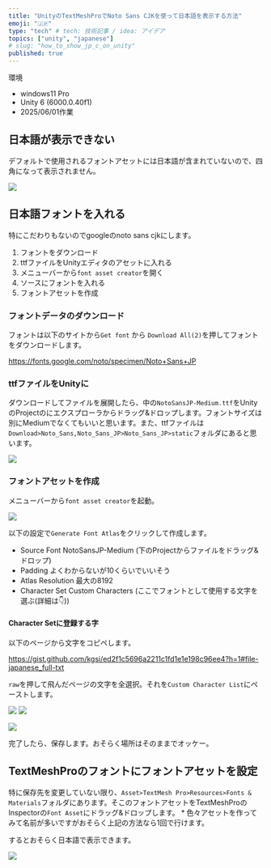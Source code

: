 ```yaml
---
title: "UnityのTextMeshProでNoto Sans CJKを使って日本語を表示する方法"
emoji: "🇯🇵"
type: "tech" # tech: 技術記事 / idea: アイデア
topics: ["unity", "japanese"]
# slug: "how_to_show_jp_c_on_unity"
published: true
---
```


環境

- windows11 Pro
- Unity 6 (6000.0.40f1)
- 2025/06/01作業

## 日本語が表示できない

デフォルトで使用されるフォントアセットには日本語が含まれていないので、四角になって表示されません。

![](/images/how_to_show_jp_c_on_unity/not_working_jp_on_unity.png)

## 日本語フォントを入れる

特にこだわりもないのでgoogleのnoto sans cjkにします。

1. フォントをダウンロード
2. ttfファイルをUnityエディタのアセットに入れる
3. メニューバーから`font asset creator`を開く
4. ソースにフォントを入れる
5. フォントアセットを作成

### フォントデータのダウンロード

フォントは以下のサイトから`Get font` から `Download All(2)`を押してフォントをダウンロードします。

https://fonts.google.com/noto/specimen/Noto+Sans+JP

### ttfファイルをUnityに

ダウンロードしてファイルを展開したら、中の`NotoSansJP-Medium.ttf`をUnityのProjectのにエクスプローラからドラッグ&ドロップします。フォントサイズは別にMediumでなくてもいいと思います。また、ttfファイルは`Download>Noto_Sans,Noto_Sans_JP>Noto_Sans_JP>static`フォルダにあると思います。

![](/images/how_to_show_jp_c_on_unity/unity_project_ui.png)

### フォントアセットを作成

メニューバーから`font asset creator`を起動。

![](/images/how_to_show_jp_c_on_unity/3.png)

以下の設定で`Generate Font Atlas`をクリックして作成します。

- Source Font		NotoSansJP-Medium (下のProjectからファイルをドラッグ&ドロップ)
- Padding			よくわからないが10くらいでいいそう
- Atlas Resolution	最大の8192
- Character Set		Custom Characters (ここでフォントとして使用する文字を選ぶ(詳細は👇))

#### Character Setに登録する字

以下のページから文字をコピペします。

https://gist.github.com/kgsi/ed2f1c5696a2211c1fd1e1e198c96ee4?h=1#file-japanese_full-txt

`raw`を押して飛んだページの文字を全選択。それを`Custom Character List`にペーストします。

![](/images/how_to_show_jp_c_on_unity/4.png)
![](/images/how_to_show_jp_c_on_unity/5_Medium.png)

![](/images/how_to_show_jp_c_on_unity/setting.png)

完了したら、保存します。おそらく場所はそのままでオッケー。

## TextMeshProのフォントにフォントアセットを設定

特に保存先を変更していない限り、`Asset>TextMesh Pro>Resources>Fonts & Materials`フォルダにあります。そこのフォントアセットをTextMeshProのInspectorの`Font Asset`にドラッグ&ドロップします。 * 色々アセットを作ってみて名前が多いですがおそらく上記の方法なら1回で行けます。

するとおそらく日本語で表示できます。

![](/images/how_to_show_jp_c_on_unity/cmp.png)

